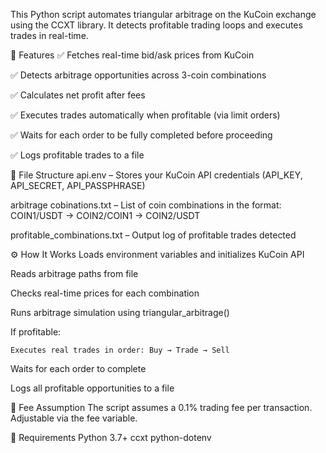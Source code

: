 This Python script automates triangular arbitrage on the KuCoin exchange using the CCXT library. It detects profitable trading loops and executes trades in real-time.

🚀 Features
  ✅ Fetches real-time bid/ask prices from KuCoin

  ✅ Detects arbitrage opportunities across 3-coin combinations

  ✅ Calculates net profit after fees

  ✅ Executes trades automatically when profitable (via limit orders)

  ✅ Waits for each order to be fully completed before proceeding

  ✅ Logs profitable trades to a file

📂 File Structure
  api.env – Stores your KuCoin API credentials (API_KEY, API_SECRET, API_PASSPHRASE)

  arbitrage cobinations.txt – List of coin combinations in the format:
  COIN1/USDT -> COIN2/COIN1 -> COIN2/USDT

  profitable_combinations.txt – Output log of profitable trades detected

⚙️ How It Works
  Loads environment variables and initializes KuCoin API

  Reads arbitrage paths from file

  Checks real-time prices for each combination

  Runs arbitrage simulation using triangular_arbitrage()

  If profitable:

    Executes real trades in order: Buy → Trade → Sell

  Waits for each order to complete

  Logs all profitable opportunities to a file

💸 Fee Assumption
  The script assumes a 0.1% trading fee per transaction. Adjustable via the fee variable.

📌 Requirements
  Python 3.7+
  ccxt
  python-dotenv


